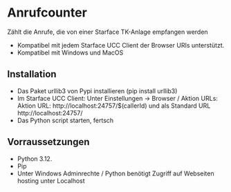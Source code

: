# Anrufcounter
 Zählt die Anrufe, die von einer Starface TK-Anlage empfangen werden
 - Kompatibel mit jedem Starface UCC Client der Browser URIs unterstützt.
 - Kompatibel mit Windows und MacOS

## Installation
- Das Paket urllib3 von Pypi installieren (pip install urllib3)
- Im Starface UCC Client: Unter Einstellungen -> Browser / Aktion URLs: Aktion URL: http://localhost:24757/$(callerId) und als Standard URL http://localhost:24757/
- Das Python script starten, fertsch

## Vorraussetzungen
- Python 3.12.
- Pip
- Unter Windows Adminrechte / Python benötigt Zugriff auf Webseiten hosting unter Localhost
